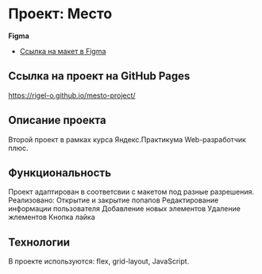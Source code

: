 # Проект: Место

**Figma**

* [Ссылка на макет в Figma](https://www.figma.com/file/2cn9N9jSkmxD84oJik7xL7/JavaScript.-Sprint-4?node-id=0%3A1)

## Ссылка на проект на GitHub Pages
https://rigel-o.github.io/mesto-project/

## Описание проекта
Второй проект в рамках курса Яндекс.Практикума Web-разработчик плюс.

## Функциональность
Проект адаптирован в соответсвии с макетом под разные разрешения.
Реализовано:
Открытие и закрытие попапов
Редактирование информации пользователя
Добавление новых элементов
Удаление жлементов
Кнопка лайка


## Технологии
В  проекте используются: flex, grid-layout, JavaScript.

